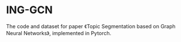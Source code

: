 # ING-GCN
The code and dataset for paper 《Topic Segmentation based on Graph Neural Networks》, implemented in Pytorch. 

